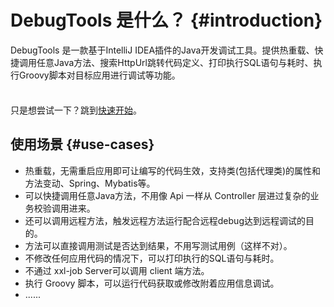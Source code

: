 
# DebugTools 是什么？ {#introduction}

DebugTools 是一款基于IntelliJ IDEA插件的Java开发调试工具。提供热重载、快捷调用任意Java方法、搜索HttpUrl跳转代码定义、打印执行SQL语句与耗时、执行Groovy脚本对目标应用进行调试等功能。

<div class="tip custom-block" style="padding-top: 8px">

只是想尝试一下？跳到[快速开始](./quick-start)。

</div>

## 使用场景 {#use-cases}

- 热重载，无需重启应用即可让编写的代码生效，支持类(包括代理类)的属性和方法变动、Spring、Mybatis等。
- 可以快捷调用任意Java方法，不用像 Api 一样从 Controller 层进过复杂的业务校验调用进来。
- 还可以调用远程方法，触发远程方法运行配合远程debug达到远程调试的目的。
- 方法可以直接调用测试是否达到结果，不用写测试用例（这样不对）。
- 不修改任何应用代码的情况下，可以打印执行的SQL语句与耗时。
- 不通过 xxl-job Server可以调用 client 端方法。
- 执行 Groovy 脚本，可以运行代码获取或修改附着应用信息调试。
- ......